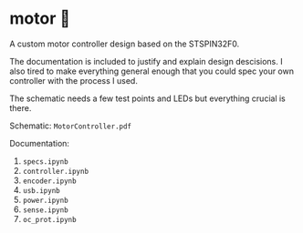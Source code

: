 # motor 🛞
A custom motor controller design based on the STSPIN32F0.

The documentation is included to justify and explain design descisions. I also tired to make everything general enough that you could spec your own controller with the process I used.

The schematic needs a few test points and LEDs but everything crucial is there.

Schematic: `MotorController.pdf`

Documentation:
1. `specs.ipynb`
2. `controller.ipynb`
3. `encoder.ipynb`
4. `usb.ipynb`
5. `power.ipynb`
6. `sense.ipynb`
7. `oc_prot.ipynb`
